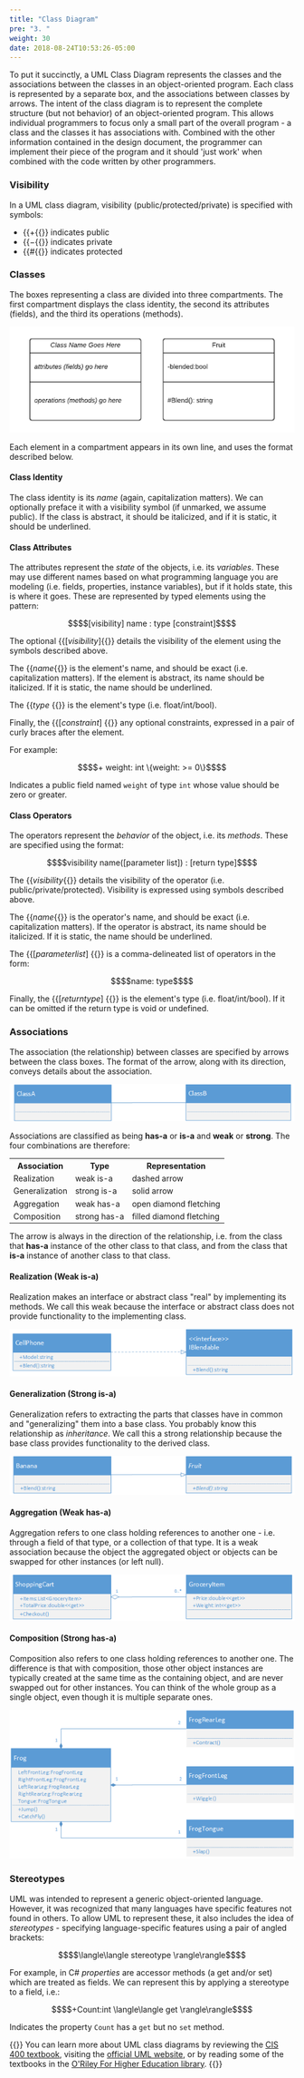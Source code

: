 ```yaml
---
title: "Class Diagram"
pre: "3. "
weight: 30
date: 2018-08-24T10:53:26-05:00
---
```


To put it succinctly, a UML Class Diagram represents the classes and the associations between the classes in an object-oriented program.  Each class is represented by a separate box, and the associations between classes by arrows. The intent of the class diagram is to represent the complete structure (but not behavior) of an object-oriented program. This allows individual programmers to focus only a small part of the overall program - a class and the classes it has associations with.  Combined with the other information contained in the design document, the programmer can implement their piece of the program and it should 'just work' when combined with the code written by other programmers.

### Visibility

In a UML class diagram, visibility (public/protected/private) is specified with symbols:
* {{<math>}}$+${{</math>}} indicates public
* {{<math>}}$-${{</math>}} indicates private
* {{<math>}}$\#${{</math>}} indicates protected

### Classes 
The boxes representing a class are divided into three compartments. The first compartment displays the class identity, the second its attributes (fields), and the third its operations (methods). 

![Class Diagram Box Format](/images/2.3.3.1.png)

Each element in a compartment appears in its own line, and uses the format described below.

#### Class Identity
The class identity is its _name_ (again, capitalization matters). We can optionally preface it with a visibility symbol (if unmarked, we assume public). If the class is abstract, it should be italicized, and if it is static, it should be underlined. 

#### Class Attributes 
The attributes represent the _state_ of the objects, i.e. its _variables_.  These may use different names based on what programming language you are modeling (i.e. fields, properties, instance variables), but if it holds state, this is where it goes.  These are represented by typed elements using the pattern:

```math 
$$[visibility] name : type [constraint]$$
```

The optional {{<math>}}$[visibility]${{</math>}} details the visibility of the element using the symbols described above.

The {{<math>}}$name${{</math>}} is the element's name, and should be exact (i.e. capitalization matters). If the element is abstract, its name should be italicized. If it is static, the name should be underlined.

The {{<math>}}$type$ {{</math>}} is the element's type (i.e. float/int/bool).

Finally, the {{<math>}}$[constraint]$ {{</math>}} any optional constraints, expressed in a pair of curly braces after the element.  

For example:

```math 
$$+ weight: int \{weight: >= 0\}$$
```

Indicates a public field named `weight` of type `int` whose value should be zero or greater.

#### Class Operators
The operators represent the _behavior_ of the object, i.e. its _methods_. These are specified using the format:

```math 
$$visibility name([parameter list]) : [return type]$$
```

The {{<math>}}$visibility${{</math>}} details the visibility of the operator (i.e. public/private/protected). Visibility is expressed using symbols described above.

The {{<math>}}$name${{</math>}} is the operator's name, and should be exact (i.e. capitalization matters). If the operator is abstract, its name should be italicized. If it is static, the name should be underlined.

The {{<math>}}$[parameter list]$ {{</math>}} is a comma-delineated list of operators in the form:

```math 
$$name: type$$
```

Finally, the {{<math>}}$[return type]$ {{</math>}} is the element's type (i.e. float/int/bool). If it can be omitted if the return type is void or undefined.

### Associations

The association (the relationship) between classes are specified by arrows between the class boxes. The format of the arrow, along with its direction, conveys details about the association.

![Class Diagram Association Format](/images/2.3.3.2.png)

Associations are classified as being __has-a__ or __is-a__ and __weak__ or __strong__.  The four combinations are therefore:

<table>
  <tr>
    <th>Association</th>
    <th>Type</th>
    <th>Representation</th>
  </tr>
  <tr>
    <td>Realization</td>
    <td>weak is-a</td>
    <td>dashed arrow</td>
  </tr>
  <tr>
    <td>Generalization</td>
    <td>strong is-a</td>
    <td>solid arrow</td>
  </tr>
  <tr>
    <td>Aggregation</td>
    <td>weak has-a</td>
    <td>open diamond fletching</td>
  </tr>
  <tr>
    <td>Composition</td>
    <td>strong has-a</td>
    <td>filled diamond fletching</td>
  </tr>
</table>

The arrow is always in the direction of the relationship, i.e. from the class that **has-a** instance of the other class to that class, and from the class that **is-a** instance of another class to that class.

#### Realization (Weak is-a)

Realization makes an interface or abstract class "real" by implementing its methods. We call this weak because the interface or abstract class does not provide functionality to the implementing class.

![Realization Example](/images/2.3.3.3.png)

#### Generalization (Strong is-a)

Generalization refers to extracting the parts that classes have in common and "generalizing" them into a base class. You probably know this relationship as _inheritance_.  We call this a strong relationship because the base class provides functionality to the derived class.

![Generalization Example](/images/2.3.3.4.png)

#### Aggregation (Weak has-a)

Aggregation refers to one class holding references to another one - i.e. through a field of that type, or a collection of that type.  It is a weak association because the object the aggregated object or objects can be swapped for other instances (or left null).

![Aggregation Example](/images/2.3.3.5.png)

#### Composition (Strong has-a)

Composition also refers to one class holding references to another one.  The difference is that with composition, those other object instances are typically created at the same time as the containing object, and are never swapped out for other instances.  You can think of the whole group as a single object, even though it is multiple separate ones.

![Composition Example](/images/2.3.3.6.png)

### Stereotypes

UML was intended to represent a generic object-oriented language. However, it was recognized that many languages have specific features not found in others.  To allow UML to represent these, it also includes the idea of _stereotypes_ - specifying language-specific features using a pair of angled brackets:

```math
$$\langle\langle stereotype \rangle\rangle$$
```

For example, in C# _properties_ are accessor methods (a get and/or set) which are treated as fields. We can represent this by applying a stereotype to a field, i.e.:

```math 
$$+Count:int \langle\langle get \rangle\rangle$$
```

Indicates the property `Count` has a `get` but no `set` method.

{{<notice info>}}
You can learn more about UML class diagrams by reviewing the <a href="https://textbooks.cs.ksu.edu/cis400/1-object-orientation/05-uml/">CIS 400 textbook</a>, visiting the <a href="https://www.uml.org/">official UML website</a>, or by reading some of the textbooks in the <a href="https://go.oreilly.com/kansas-state-university">O'Riley For Higher Education library</a>.
{{</notice>}}